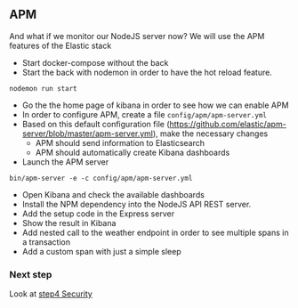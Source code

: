 ## APM

And what if we monitor our NodeJS server now? We will use the APM features of the Elastic stack

- Start docker-compose without the back
- Start the back with nodemon in order to have the hot reload feature.

```shell
nodemon run start
```

- Go the the home page of kibana in order to see how we can enable APM
- In order to configure APM, create a file `config/apm/apm-server.yml`
- Based on this default configuration file (https://github.com/elastic/apm-server/blob/master/apm-server.yml), make the necessary changes
  - APM should send information to Elasticsearch
  - APM should automatically create Kibana dashboards
- Launch the APM server

```shell
bin/apm-server -e -c config/apm/apm-server.yml
```

- Open Kibana and check the available dashboards
- Install the NPM dependency into the NodeJS API REST server.
- Add the setup code in the Express server
- Show the result in Kibana
- Add nested call to the weather endpoint in order to see multiple spans in a transaction
- Add a custom span with just a simple sleep

### Next step

Look at [step4 Security](https://github.com/Gillespie59/devoxx-universite-elastic/tree/master/step4)
